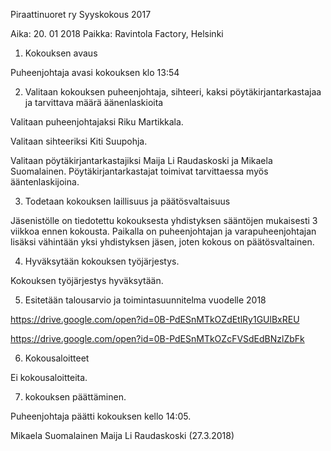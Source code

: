 Piraattinuoret ry
Syyskokous 2017

Aika:  20. 01 2018
Paikka: Ravintola Factory, Helsinki


1. Kokouksen avaus

Puheenjohtaja avasi kokouksen klo 13:54


2. Valitaan kokouksen puheenjohtaja, sihteeri, kaksi pöytäkirjantarkastajaa ja tarvittava määrä äänenlaskioita

Valitaan puheenjohtajaksi Riku Martikkala.

Valitaan sihteeriksi Kiti Suupohja.

Valitaan pöytäkirjantarkastajiksi Maija Li Raudaskoski ja Mikaela Suomalainen. Pöytäkirjantarkastajat toimivat tarvittaessa myös ääntenlaskijoina.

3. Todetaan kokouksen laillisuus ja päätösvaltaisuus

Jäsenistölle on tiedotettu kokouksesta yhdistyksen sääntöjen mukaisesti 3 viikkoa ennen kokousta.
Paikalla on puheenjohtajan ja varapuheenjohtajan lisäksi vähintään yksi yhdistyksen jäsen, joten kokous on päätösvaltainen.


4. Hyväksytään kokouksen työjärjestys.

Kokouksen työjärjestys hyväksytään.

5. Esitetään talousarvio ja toimintasuunnitelma vuodelle 2018

https://drive.google.com/open?id=0B-PdESnMTkOZdEtlRy1GUlBxREU

https://drive.google.com/open?id=0B-PdESnMTkOZcFVSdEdBNzlZbFk

6. Kokousaloitteet

Ei kokousaloitteita.


7. kokouksen päättäminen.

Puheenjohtaja päätti kokouksen kello 14:05.

Mikaela Suomalainen
Maija Li Raudaskoski (27.3.2018)
